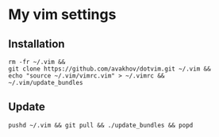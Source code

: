 # My vim settings

## Installation

```
rm -fr ~/.vim &&
git clone https://github.com/avakhov/dotvim.git ~/.vim &&
echo "source ~/.vim/vimrc.vim" > ~/.vimrc &&
~/.vim/update_bundles
```

## Update

```
pushd ~/.vim && git pull && ./update_bundles && popd
```
